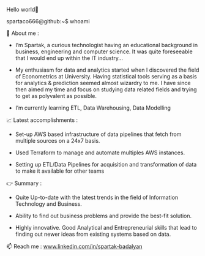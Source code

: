 Hello world👋

spartaco666@github:~$ whoami

:page_with_curl: About me :


- I’m Spartak,
a curious technologist having an educational background in business, engineering and computer science. 
It was quite foreseeable that I would end up within the IT industry...

- My enthusiasm for data and analytics started when I discovered the field of Econometrics at University.
Having statistical tools serving as a basis for analytics & prediction seemed almost wizardry to me.
I have since then aimed my time and focus on studying data related fields and trying to get as polyvalent as possible.

- I’m currently learning ETL, Data Warehousing, Data Modelling 


:chart_with_upwards_trend: Latest accomplishments : 

- Set-up AWS based infrastructure of data pipelines that fetch from multiple sources on a 24x7 basis. 

- Used Terraform to manage and automate multiples AWS instances.

- Setting up ETL/Data Pipelines for acquisition and transformation of data to make it available for other teams

:point_right: Summary :
+ Quite Up-to-date with the latest trends in the field of Information Technology and Business.

+ Ability to find out business problems and provide the best-fit solution.

+ Highly innovative. Good Analytical and Entrepreneurial skills that lead to finding out newer ideas from existing systems based on data.


📫 Reach me :  www.linkedin.com/in/spartak-badalyan


<!---
spartaco666/spartaco666 is a ✨ special ✨ repository because its `README.md` (this file) appears on your GitHub profile.
You can click the Preview link to take a look at your changes.
--->
